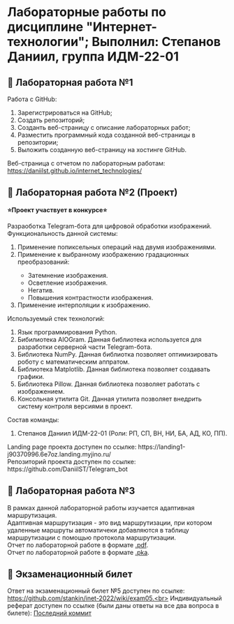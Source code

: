 # Лабораторные работы по дисциплине "Интернет-технологии"; Выполнил: Степанов Даниил, группа ИДМ-22-01

## 📖 Лабораторная работа №1
Работа с GitHub:
1. Зарегистрироваться на GitHub;
2. Создать репозиторий;
3. Созданть веб-страницу с описание лабораторных работ;
4. Разместить программный кода созданной веб-страницы в репозитории;
5. Выложить созданную веб-страницу на хостинге GitHub.

Веб-страница с отчетом по лабораторным работам: https://daniilst.github.io/internet_technologies/


## 📖 Лабораторная работа №2 (Проект)
**⭐Проект участвует в конкурсе⭐**
<div>Разраоботка Telegram-бота для цифровой обработки изображений.</div>
Функциональность данной системы:
<ol>
  <li>Применение попиксельных операций над двумя изображениями.</li>
  <li>Применение к выбранному изображению градационных преобразований:</li>
  <ul>
    <li>Затемнение изображения.</li>
    <li>Осветление изображения.</li>
    <li>Негатив.</li>
    <li>Повышения контрастности изображения.</li>
   </ul>
  <li>Применение интерполяции к изображению.</li>
</ol>
Используемый стек технологий:
<ol>
  <li>Язык программирования Python.</li>
  <li>Бибилиотека AIOGram. Данная библиотека используется для разработки серверной части Telegram-бота.</li>
  <li>Библиотека NumPy. Данная библиотка позволяет оптимизировать роботу с математическим аппратом.</li>
  <li>Библиотека Matplotlib. Данная библиотека позволяет создавать графики.</li>
  <li>Библиотека Pillow. Данная библиотека позволяет работать с изображением.</li>
  <li>Консольная утилита Git. Данная утилита позволяет внедрить систему контроля версиями в проект.</li>
</ol>
Состав команды:
<ol>
  <li>Степанов Даниил ИДМ-22-01 (Роли: РП, СП, ВН, НИ, БА, АД, КО, ПП).</li>
</ol>
Landing page проекта доступен по ссылке: https://landing1-j90370996.6e7oz.landing.myjino.ru/ <br>
Репозиторий проекта доступен по ссылке: https://github.com/DaniilST/Telegram_bot

## 📖 Лабораторная работа №3
<div>В рамках данной лабораторной работы изучается адаптивная маршрутизация.</div>
<div>Адаптивная маршрутизация - это вид маршрутизации, при котором удаленные маршруты автоматичеки добавляются в таблицу маршрутизации с помощью протокола маршрутизации.</div>
<div>Отчет по лабораторной работе в формате <a href="https://github.com/DaniilST/internet_technologies/blob/main/lab_3/Stepanov_Daniil_Otchet_Lr4_IDB-18-01.pdf">.pdf</a>.</div>
Отчет по лабораторной работе в формате <a href="https://github.com/DaniilST/internet_technologies/blob/main/lab_3/Lab_4_scenariy.pka">.pka</a>.

## 📖 Экзаменационный билет

Ответ на экзаменационный билет №5 доступен по ссылке: https://github.com/stankin/inet-2022/wiki/exam05.<br>
Индивидуальный реферат доступен по ссылке (были даны ответы на все два вопроса в билете): <a href="https://github.com/stankin/inet-2022/wiki/exam05/325b8c30e5f8b869d33ca224c93af4554d637d89">Последний коммит</a> 
